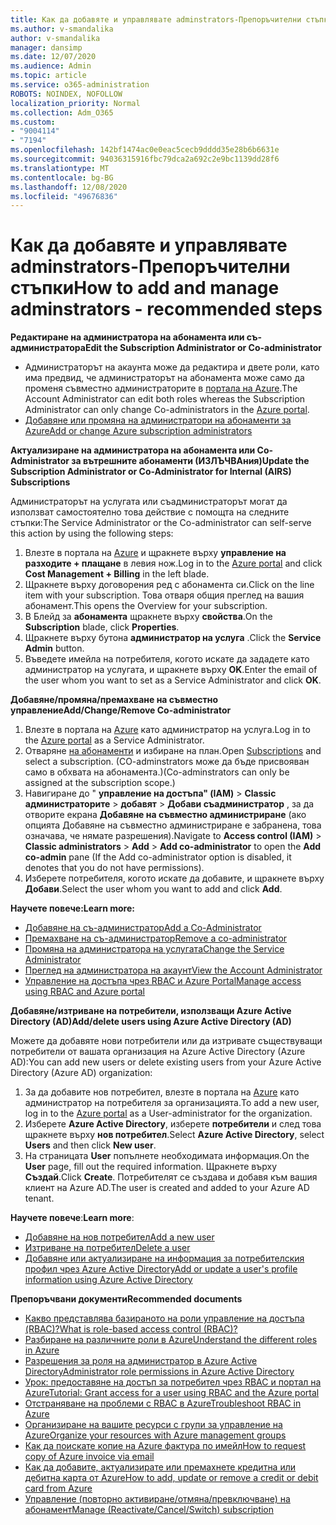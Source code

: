 ```yaml
---
title: Как да добавяте и управлявате adminstrators-Препоръчителни стъпки
ms.author: v-smandalika
author: v-smandalika
manager: dansimp
ms.date: 12/07/2020
ms.audience: Admin
ms.topic: article
ms.service: o365-administration
ROBOTS: NOINDEX, NOFOLLOW
localization_priority: Normal
ms.collection: Adm_O365
ms.custom:
- "9004114"
- "7194"
ms.openlocfilehash: 142bf1474ac0e0eac5cecb9dddd35e28b6b6631e
ms.sourcegitcommit: 94036315916fbc79dca2a692c2e9bc1139dd28f6
ms.translationtype: MT
ms.contentlocale: bg-BG
ms.lasthandoff: 12/08/2020
ms.locfileid: "49676836"
---
```

# <a name="how-to-add-and-manage-adminstrators---recommended-steps"></a><span data-ttu-id="9452f-102">Как да добавяте и управлявате adminstrators-Препоръчителни стъпки</span><span class="sxs-lookup"><span data-stu-id="9452f-102">How to add and manage adminstrators - recommended steps</span></span>

<span data-ttu-id="9452f-103">**Редактиране на администратора на абонамента или съ-администратора**</span><span class="sxs-lookup"><span data-stu-id="9452f-103">**Edit the Subscription Administrator or Co-administrator**</span></span>

- <span data-ttu-id="9452f-104">Администраторът на акаунта може да редактира и двете роли, като има предвид, че администраторът на абонамента може само да променя съвместно администраторите в [портала на Azure](https://ms.portal.azure.com/#home).</span><span class="sxs-lookup"><span data-stu-id="9452f-104">The Account Administrator can edit both roles whereas the Subscription Administrator can only change Co-administrators in the [Azure portal](https://ms.portal.azure.com/#home).</span></span>
- [<span data-ttu-id="9452f-105">Добавяне или промяна на администратори на абонаменти за Azure</span><span class="sxs-lookup"><span data-stu-id="9452f-105">Add or change Azure subscription administrators</span></span>](https://docs.microsoft.com/azure/cost-management-billing/manage/add-change-subscription-administrator)

<span data-ttu-id="9452f-106">**Актуализиране на администратора на абонамента или Co-Administrator за вътрешните абонаменти (ИЗЛЪЧВАния)**</span><span class="sxs-lookup"><span data-stu-id="9452f-106">**Update the Subscription Administrator or Co-Administrator for Internal (AIRS) Subscriptions**</span></span>

<span data-ttu-id="9452f-107">Администраторът на услугата или съадминистраторът могат да използват самостоятелно това действие с помощта на следните стъпки:</span><span class="sxs-lookup"><span data-stu-id="9452f-107">The Service Administrator or the Co-administrator can self-serve this action by using the following steps:</span></span>

1. <span data-ttu-id="9452f-108">Влезте в портала на [Azure](https://ms.portal.azure.com/#home) и щракнете върху **управление на разходите + плащане** в левия нож.</span><span class="sxs-lookup"><span data-stu-id="9452f-108">Log in to the [Azure portal](https://ms.portal.azure.com/#home) and click **Cost Management + Billing** in the left blade.</span></span>
2. <span data-ttu-id="9452f-109">Щракнете върху договорения ред с абонамента си.</span><span class="sxs-lookup"><span data-stu-id="9452f-109">Click on the line item with your subscription.</span></span> <span data-ttu-id="9452f-110">Това отваря общия преглед на вашия абонамент.</span><span class="sxs-lookup"><span data-stu-id="9452f-110">This opens the Overview for your subscription.</span></span>
3. <span data-ttu-id="9452f-111">В Блейд за **абонамента** щракнете върху **свойства**.</span><span class="sxs-lookup"><span data-stu-id="9452f-111">On the **Subscription** blade, click **Properties**.</span></span> 
4. <span data-ttu-id="9452f-112">Щракнете върху бутона **администратор на услуга** .</span><span class="sxs-lookup"><span data-stu-id="9452f-112">Click the **Service Admin** button.</span></span>
5. <span data-ttu-id="9452f-113">Въведете имейла на потребителя, когото искате да зададете като администратор на услугата, и щракнете върху **OK**.</span><span class="sxs-lookup"><span data-stu-id="9452f-113">Enter the email of the user whom you want to set as a Service Administrator and click **OK**.</span></span>

<span data-ttu-id="9452f-114">**Добавяне/промяна/премахване на съвместно управление**</span><span class="sxs-lookup"><span data-stu-id="9452f-114">**Add/Change/Remove Co-administrator**</span></span>

1. <span data-ttu-id="9452f-115">Влезте в портала на [Azure](https://ms.portal.azure.com/#home) като администратор на услуга.</span><span class="sxs-lookup"><span data-stu-id="9452f-115">Log in to the [Azure portal](https://ms.portal.azure.com/#home) as a Service Administrator.</span></span>
2. <span data-ttu-id="9452f-116">Отваряне [на абонаменти](https://ms.portal.azure.com/#blade/Microsoft_Azure_Billing/SubscriptionsBlade) и избиране на план.</span><span class="sxs-lookup"><span data-stu-id="9452f-116">Open [Subscriptions](https://ms.portal.azure.com/#blade/Microsoft_Azure_Billing/SubscriptionsBlade) and select a subscription.</span></span> <span data-ttu-id="9452f-117">(CO-adminstrators може да бъде присвояван само в обхвата на абонамента.)</span><span class="sxs-lookup"><span data-stu-id="9452f-117">(Co-adminstrators can only be assigned at the subscription scope.)</span></span>
3. <span data-ttu-id="9452f-118">Навигиране до " **управление на достъпа" (IAM)**  >  **Classic администраторите**  >  **добавят**  >  **Добави съадминистратор** , за да отворите екрана **Добавяне на съвместно администриране** (ако опцията Добавяне на съвместно администриране е забранена, това означава, че нямате разрешения).</span><span class="sxs-lookup"><span data-stu-id="9452f-118">Navigate to **Access control (IAM)** > **Classic administrators** > **Add** > **Add co-administrator** to open the **Add co-admin** pane (If the Add co-administrator option is disabled, it denotes that you do not have permissions).</span></span>
4. <span data-ttu-id="9452f-119">Изберете потребителя, когото искате да добавите, и щракнете върху **Добави**.</span><span class="sxs-lookup"><span data-stu-id="9452f-119">Select the user whom you want to add and click **Add**.</span></span>

<span data-ttu-id="9452f-120">**Научете повече:**</span><span class="sxs-lookup"><span data-stu-id="9452f-120">**Learn more:**</span></span>
- [<span data-ttu-id="9452f-121">Добавяне на съ-администратор</span><span class="sxs-lookup"><span data-stu-id="9452f-121">Add a Co-Administrator</span></span>](https://docs.microsoft.com/azure/role-based-access-control/classic-administrators)
- [<span data-ttu-id="9452f-122">Премахване на съ-администратор</span><span class="sxs-lookup"><span data-stu-id="9452f-122">Remove a co-administrator</span></span>](https://docs.microsoft.com/azure/role-based-access-control/classic-administrators)
- [<span data-ttu-id="9452f-123">Промяна на администратора на услугата</span><span class="sxs-lookup"><span data-stu-id="9452f-123">Change the Service Administrator</span></span>](https://docs.microsoft.com/azure/role-based-access-control/classic-administrators)
- [<span data-ttu-id="9452f-124">Преглед на администратора на акаунт</span><span class="sxs-lookup"><span data-stu-id="9452f-124">View the Account Administrator</span></span>](https://docs.microsoft.com/azure/role-based-access-control/classic-administrators)
- [<span data-ttu-id="9452f-125">Управление на достъпа чрез RBAC и Azure Portal</span><span class="sxs-lookup"><span data-stu-id="9452f-125">Manage access using RBAC and Azure portal</span></span>](https://docs.microsoft.com/azure/role-based-access-control/role-assignments-portal)

<span data-ttu-id="9452f-126">**Добавяне/изтриване на потребители, използващи Azure Active Directory (AD)**</span><span class="sxs-lookup"><span data-stu-id="9452f-126">**Add/delete users using Azure Active Directory (AD)**</span></span>

<span data-ttu-id="9452f-127">Можете да добавяте нови потребители или да изтривате съществуващи потребители от вашата организация на Azure Active Directory (Azure AD):</span><span class="sxs-lookup"><span data-stu-id="9452f-127">You can add new users or delete existing users from your Azure Active Directory (Azure AD) organization:</span></span>

1. <span data-ttu-id="9452f-128">За да добавите нов потребител, влезте в портала на [Azure](https://ms.portal.azure.com/#home) като администратор на потребителя за организацията.</span><span class="sxs-lookup"><span data-stu-id="9452f-128">To add a new user, log in to the [Azure portal](https://ms.portal.azure.com/#home) as a User-administrator for the organization.</span></span>
2. <span data-ttu-id="9452f-129">Изберете **Azure Active Directory**, изберете **потребители** и след това щракнете върху **нов потребител**.</span><span class="sxs-lookup"><span data-stu-id="9452f-129">Select **Azure Active Directory**, select **Users** and then click **New user**.</span></span>
3. <span data-ttu-id="9452f-130">На страницата **User** попълнете необходимата информация.</span><span class="sxs-lookup"><span data-stu-id="9452f-130">On the **User** page, fill out the required information.</span></span> <span data-ttu-id="9452f-131">Щракнете върху **Създай**.</span><span class="sxs-lookup"><span data-stu-id="9452f-131">Click **Create**.</span></span> <span data-ttu-id="9452f-132">Потребителят се създава и добавя към вашия клиент на Azure AD.</span><span class="sxs-lookup"><span data-stu-id="9452f-132">The user is created and added to your Azure AD tenant.</span></span>

<span data-ttu-id="9452f-133">**Научете повече**:</span><span class="sxs-lookup"><span data-stu-id="9452f-133">**Learn more**:</span></span>

- [<span data-ttu-id="9452f-134">Добавяне на нов потребител</span><span class="sxs-lookup"><span data-stu-id="9452f-134">Add a new user</span></span>](https://docs.microsoft.com/azure/active-directory/fundamentals/add-users-azure-active-directory)
- [<span data-ttu-id="9452f-135">Изтриване на потребител</span><span class="sxs-lookup"><span data-stu-id="9452f-135">Delete a user</span></span>](https://docs.microsoft.com/azure/active-directory/fundamentals/add-users-azure-active-directory)
- [<span data-ttu-id="9452f-136">Добавяне или актуализиране на информация за потребителския профил чрез Azure Active Directory</span><span class="sxs-lookup"><span data-stu-id="9452f-136">Add or update a user's profile information using Azure Active Directory</span></span>](https://docs.microsoft.com/azure/active-directory/fundamentals/active-directory-users-profile-azure-portal)

<span data-ttu-id="9452f-137">**Препоръчвани документи**</span><span class="sxs-lookup"><span data-stu-id="9452f-137">**Recommended documents**</span></span>

- [<span data-ttu-id="9452f-138">Какво представлява базираното на роли управление на достъпа (RBAC)?</span><span class="sxs-lookup"><span data-stu-id="9452f-138">What is role-based access control (RBAC)?</span></span>](https://docs.microsoft.com/azure/role-based-access-control/overview)
- [<span data-ttu-id="9452f-139">Разбиране на различните роли в Azure</span><span class="sxs-lookup"><span data-stu-id="9452f-139">Understand the different roles in Azure</span></span>](https://docs.microsoft.com/azure/role-based-access-control/rbac-and-directory-admin-roles)
- [<span data-ttu-id="9452f-140">Разрешения за роля на администратор в Azure Active Directory</span><span class="sxs-lookup"><span data-stu-id="9452f-140">Administrator role permissions in Azure Active Directory</span></span>](https://docs.microsoft.com/azure/active-directory/roles/permissions-reference)
- [<span data-ttu-id="9452f-141">Урок: предоставяне на достъп за потребител чрез RBAC и портал на Azure</span><span class="sxs-lookup"><span data-stu-id="9452f-141">Tutorial: Grant access for a user using RBAC and the Azure portal</span></span>](https://docs.microsoft.com/azure/role-based-access-control/quickstart-assign-role-user-portal)
- [<span data-ttu-id="9452f-142">Отстраняване на проблеми с RBAC в Azure</span><span class="sxs-lookup"><span data-stu-id="9452f-142">Troubleshoot RBAC in Azure</span></span>](https://docs.microsoft.com/azure/role-based-access-control/troubleshooting)
- [<span data-ttu-id="9452f-143">Организиране на вашите ресурси с групи за управление на Azure</span><span class="sxs-lookup"><span data-stu-id="9452f-143">Organize your resources with Azure management groups</span></span>](https://docs.microsoft.com/azure/governance/management-groups/overview)
- [<span data-ttu-id="9452f-144">Как да поискате копие на Azure фактура по имейл</span><span class="sxs-lookup"><span data-stu-id="9452f-144">How to request copy of Azure invoice via email</span></span>](https://azure.microsoft.com/en-us/blog/azure-email-invoices/)
- [<span data-ttu-id="9452f-145">Как да добавите, актуализирате или премахнете кредитна или дебитна карта от Azure</span><span class="sxs-lookup"><span data-stu-id="9452f-145">How to add, update or remove a credit or debit card from Azure</span></span>](https://docs.microsoft.com/azure/cost-management-billing/manage/change-credit-card)
- [<span data-ttu-id="9452f-146">Управление (повторно активиране/отмяна/превключване) на абонамент</span><span class="sxs-lookup"><span data-stu-id="9452f-146">Manage (Reactivate/Cancel/Switch) subscription</span></span>](https://docs.microsoft.com/azure/cost-management-billing/manage/subscription-disabled)



